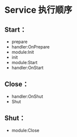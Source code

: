 # Service 执行顺序

## Start：
* prepare
* handler:OnPrepare
* module:Init
* init
* module:Start
* handler:OnStart

## Close：
* handler:OnShut
* Shut

## Shut：
* module:Close

